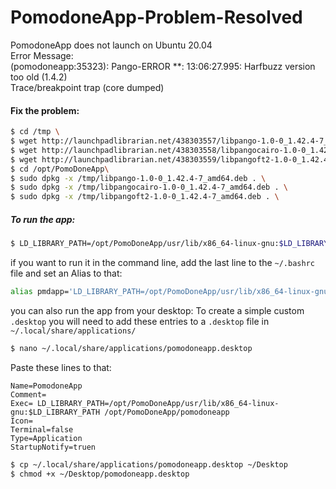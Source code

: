 # PomodoneApp-Problem-Resolved

PomodoneApp does not launch on Ubuntu 20.04\
Error Message:\
(pomodoneapp:35323): Pango-ERROR **: 13:06:27.995: Harfbuzz version too old (1.4.2)\
Trace/breakpoint trap (core dumped)

#### Fix the problem:
```bash
$ cd /tmp \
$ wget http://launchpadlibrarian.net/438303557/libpango-1.0-0_1.42.4-7_amd64.deb \
$ wget http://launchpadlibrarian.net/438303558/libpangocairo-1.0-0_1.42.4-7_amd64.deb \
$ wget http://launchpadlibrarian.net/438303559/libpangoft2-1.0-0_1.42.4-7_amd64.deb \
$ cd /opt/PomoDoneApp\
$ sudo dpkg -x /tmp/libpango-1.0-0_1.42.4-7_amd64.deb . \
$ sudo dpkg -x /tmp/libpangocairo-1.0-0_1.42.4-7_amd64.deb . \
$ sudo dpkg -x /tmp/libpangoft2-1.0-0_1.42.4-7_amd64.deb . \
```

##### To run the app:
```bash
$ LD_LIBRARY_PATH=/opt/PomoDoneApp/usr/lib/x86_64-linux-gnu:$LD_LIBRARY_PATH ./pomodoneapp
```

if you want to run it in the command line, add the last line to the ```~/.bashrc``` file and set an Alias to that:
```bash
alias pmdapp='LD_LIBRARY_PATH=/opt/PomoDoneApp/usr/lib/x86_64-linux-gnu:$LD_LIBRARY_PATH opt/PomoDoneApp/pomodoneapp'
```

you can also run the app from your desktop:
To create a simple custom ```.desktop``` you will need to add these entries to a ```.desktop``` file in ```~/.local/share/applications/```
```bash
$ nano ~/.local/share/applications/pomodoneapp.desktop
```
Paste these lines to that:
```
Name=PomodoneApp
Comment=
Exec= LD_LIBRARY_PATH=/opt/PomoDoneApp/usr/lib/x86_64-linux-gnu:$LD_LIBRARY_PATH /opt/PomoDoneApp/pomodoneapp
Icon=
Terminal=false
Type=Application
StartupNotify=truen
```

```bash
$ cp ~/.local/share/applications/pomodoneapp.desktop ~/Desktop
$ chmod +x ~/Desktop/pomodoneapp.desktop
```
